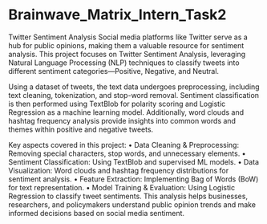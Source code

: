 # Brainwave_Matrix_Intern_Task2
Twitter Sentiment Analysis
Social media platforms like Twitter serve as a hub for public opinions, making them a valuable resource for sentiment analysis. This project focuses on Twitter Sentiment Analysis, leveraging Natural Language Processing (NLP) techniques to classify tweets into different sentiment categories—Positive, Negative, and Neutral.

Using a dataset of tweets, the text data undergoes preprocessing, including text cleaning, tokenization, and stop-word removal. Sentiment classification is then performed using TextBlob for polarity scoring and Logistic Regression as a machine learning model. Additionally, word clouds and hashtag frequency analysis provide insights into common words and themes within positive and negative tweets.


Key aspects covered in this project:
•	Data Cleaning & Preprocessing: Removing special characters, stop words, and unnecessary elements.
•	Sentiment Classification: Using TextBlob and supervised ML models.
•	Data Visualization: Word clouds and hashtag frequency distributions for sentiment analysis.
•	Feature Extraction: Implementing Bag of Words (BoW) for text representation.
•	Model Training & Evaluation: Using Logistic Regression to classify tweet sentiments.
This analysis helps businesses, researchers, and policymakers understand public opinion trends and make informed decisions based on social media sentiment.
